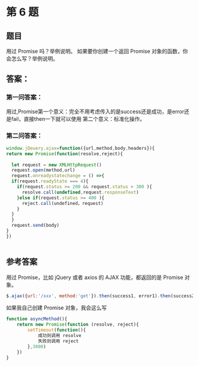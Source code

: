 # 第 6 题
## 题目
用过 Promise 吗？举例说明。
如果要你创建一个返回 Promise 对象的函数，你会怎么写？举例说明。

## 答案：
### 第一问答案：
用过,Promise第一个意义：完全不用考虑传入的是success还是成功，是error还是fail，直接then一下就可以使用
第二个意义：标准化操作。

### 第二问答案：
``` javascript
window.jQeuery.ajax=function({url,method,body,headers}){
return new Promise(function(resolve,reject){
  
  let request = new XMLHttpRequest()
  request.open(method,url)
  request.onreadystatechange = () =>{
  if(request.readyState === 4){
    if(request.status >= 200 && request.status > 300 ){
      resolve.call(undefined,request.responseText)
    }else if(request.status >= 400 ){
      reject.call(undefined，request)
    }
  }
  }
  request.send(body)
}
})
  
```

## 参考答案
用过 Promise，比如 jQuery 或者 axios 的 AJAX 功能，都返回的是 Promise 对象。

``` javascript
$.ajax({url:'/xxx', method:'get'}).then(success1, error1).then(success2, error2)
```

如果我自己创建 Promise 对象，我会这么写

``` javascript
function asyncMethod(){
    return new Promise(function (resolve, reject){
        setTimeout(function(){
            成功则调用 resolve
            失败则调用 reject
        },3000)
    })
}
```